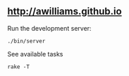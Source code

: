 ## http://awilliams.github.io

Run the development server:

    ./bin/server

See available tasks

    rake -T
